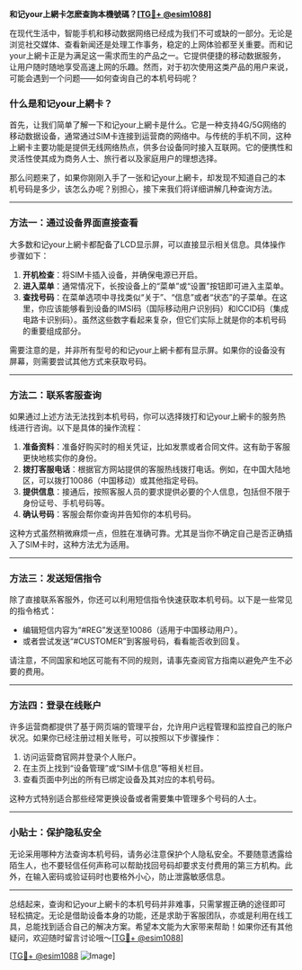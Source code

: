 **和记your上網卡怎麽查詢本機號碼？[[TG💪+ @esim1088](https://t.me/s/esim1088)]**

在现代生活中，智能手机和移动数据网络已经成为我们不可或缺的一部分。无论是浏览社交媒体、查看新闻还是处理工作事务，稳定的上网体验都至关重要。而和记your上網卡正是为满足这一需求而生的产品之一。它提供便捷的移动数据服务，让用户随时随地享受高速上网的乐趣。然而，对于初次使用这类产品的用户来说，可能会遇到一个问题——如何查询自己的本机号码呢？

### 什么是和记your上網卡？

首先，让我们简单了解一下和记your上網卡是什么。它是一种支持4G/5G网络的移动数据设备，通常通过SIM卡连接到运营商的网络中。与传统的手机不同，这种上網卡主要功能是提供无线网络热点，供多台设备同时接入互联网。它的便携性和灵活性使其成为商务人士、旅行者以及家庭用户的理想选择。

那么问题来了，如果你刚刚入手了一张和记your上網卡，却发现不知道自己的本机号码是多少，该怎么办呢？别担心，接下来我们将详细讲解几种查询方法。

---

### 方法一：通过设备界面直接查看

大多数和记your上網卡都配备了LCD显示屏，可以直接显示相关信息。具体操作步骤如下：

1. **开机检查**：将SIM卡插入设备，并确保电源已开启。
2. **进入菜单**：通常情况下，长按设备上的“菜单”或“设置”按钮即可进入主菜单。
3. **查找号码**：在菜单选项中寻找类似“关于”、“信息”或者“状态”的子菜单。在这里，你应该能够看到设备的IMSI码（国际移动用户识别码）和ICCID码（集成电路卡识别码）。虽然这些数字看起来复杂，但它们实际上就是你的本机号码的重要组成部分。

需要注意的是，并非所有型号的和记your上網卡都有显示屏。如果你的设备没有屏幕，则需要尝试其他方式来获取号码。

---

### 方法二：联系客服查询

如果通过上述方法无法找到本机号码，你可以选择拨打和记your上網卡的服务热线进行咨询。以下是具体的操作流程：

1. **准备资料**：准备好购买时的相关凭证，比如发票或者合同文件。这有助于客服更快地核实你的身份。
2. **拨打客服电话**：根据官方网站提供的客服热线拨打电话。例如，在中国大陆地区，可以拨打10086（中国移动）或其他指定号码。
3. **提供信息**：接通后，按照客服人员的要求提供必要的个人信息，包括但不限于身份证号、手机号码等。
4. **确认号码**：客服会帮你查询并告知你的本机号码。

这种方式虽然稍微麻烦一点，但胜在准确可靠。尤其是当你不确定自己是否正确插入了SIM卡时，这种方法尤为适用。

---

### 方法三：发送短信指令

除了直接联系客服外，你还可以利用短信指令快速获取本机号码。以下是一些常见的指令格式：

- 编辑短信内容为“#REG”发送至10086（适用于中国移动用户）。
- 或者尝试发送“#CUSTOMER”到客服号码，看看能否收到回复。

请注意，不同国家和地区可能有不同的规则，请事先查阅官方指南以避免产生不必要的费用。

---

### 方法四：登录在线账户

许多运营商都提供了基于网页端的管理平台，允许用户远程管理和监控自己的账户状况。如果你已经注册过相关账号，可以按照以下步骤操作：

1. 访问运营商官网并登录个人账户。
2. 在主页上找到“设备管理”或“SIM卡信息”等相关栏目。
3. 查看页面中列出的所有已绑定设备及其对应的本机号码。

这种方式特别适合那些经常更换设备或者需要集中管理多个号码的人士。

---

### 小贴士：保护隐私安全

无论采用哪种方法查询本机号码，请务必注意保护个人隐私安全。不要随意透露给陌生人，也不要轻信任何声称可以帮助找回号码却要求支付费用的第三方机构。此外，在输入密码或验证码时也要格外小心，防止泄露敏感信息。

---

总结起来，查询和记your上網卡的本机号码并非难事，只需掌握正确的途径即可轻松搞定。无论是借助设备本身的功能，还是求助于客服团队，亦或是利用在线工具，总能找到适合自己的解决方案。希望本文能为大家带来帮助！如果你还有其他疑问，欢迎随时留言讨论哦～[[TG💪+ @esim1088](https://t.me/s/esim1088)]

[[TG💪+ @esim1088](https://t.me/s/esim1088) ![Image](https://i.postimg.cc/4NQfJmqS/Snipaste-2025-05-13-00-14-12.png)]
